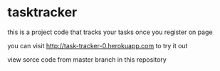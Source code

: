 # tasktracker
this is a project code that tracks your tasks once you register on page

you can visit http://task-tracker-0.herokuapp.com to try it out

view sorce code from master branch in this repository
